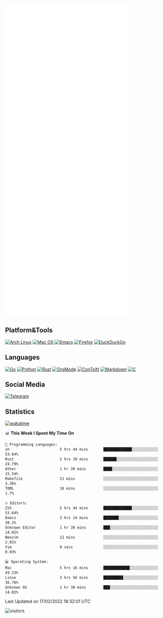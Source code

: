 ![Metrics](https://github.com/SteamedFish/SteamedFish/blob/master/github-metrics.svg)

## Platform&Tools

[![Arch Linux](https://img.shields.io/badge/ArchLinux-1793D1?logo=arch-linux&logoColor=fff&style=flat-square)](https://archlinux.org/)
[![Mac OS](https://img.shields.io/badge/MacOS-000000?style=flat-square&logo=macos&logoColor=F0F0F0)](https://www.apple.com/macos/)
[![Emacs](https://img.shields.io/badge/Emacs-%237F5AB6.svg?&style=flat-square&logo=gnu-emacs&logoColor=white)](https://www.gnu.org/software/emacs/)
[![Firefox](https://img.shields.io/badge/Firefox-FF7139?style=flat-square&logo=Firefox-Browser&logoColor=white)](https://firefox.com/)
[![DuckDuckGo](https://img.shields.io/badge/DuckDuckGo-DE5833?style=flat-square&logo=DuckDuckGo&logoColor=white)](https://duckduckgo.com/)

## Languages

[![Go](https://img.shields.io/badge/Golang-%2300ADD8.svg?style=flat-square&logo=go&logoColor=white)](https://golang.org/)
[![Python](https://img.shields.io/badge/Python-3670A0?style=flat-square&logo=python&logoColor=ffdd54)](https://www.python.org/)
[![Rust](https://img.shields.io/badge/Rust-%23000000.svg?style=flat-square&logo=rust&logoColor=white)](https://www.rust-lang.org/)
[![OrgMode](https://img.shields.io/badge/OrgMode-%23000000.svg?style=flat-square&logo=org&logoColor=white)](https://orgmode.org/)
[![ConTeXt](https://img.shields.io/badge/ConTeXt-%23008080.svg?style=flat-square&logo=latex&logoColor=white)](https://contextgarden.net/)
[![Markdown](https://img.shields.io/badge/MarkDown-%23000000.svg?style=flat-square&logo=markdown&logoColor=white)](https://daringfireball.net/projects/markdown/)
[![C](https://img.shields.io/badge/C-%2300599C.svg?style=flat-square&logo=c&logoColor=white)](https://www.iso.org/standard/74528.html)

## Social Media

[![Telegram](https://img.shields.io/badge/SteamedFish-2CA5E0?style=social&logo=telegram&logoColor=white)](https://t.me/SteamedFish)

## Statistics
[![wakatime](https://wakatime.com/badge/user/168280d6-fcf2-4b4f-ad3a-dc4612f35b38.svg)](https://wakatime.com/@168280d6-fcf2-4b4f-ad3a-dc4612f35b38)

<!--START_SECTION:waka-->
📊 **This Week I Spent My Time On** 

```text
💬 Programming Languages: 
sh                       5 hrs 44 mins       █████████████░░░░░░░░░░░░   53.64% 
Rust                     2 hrs 39 mins       ██████░░░░░░░░░░░░░░░░░░░   24.79% 
Other                    1 hr 39 mins        ████░░░░░░░░░░░░░░░░░░░░░   15.54% 
Makefile                 21 mins             ░░░░░░░░░░░░░░░░░░░░░░░░░   3.36% 
TOML                     10 mins             ░░░░░░░░░░░░░░░░░░░░░░░░░   1.7%

🔥 Editors: 
Zsh                      5 hrs 44 mins       █████████████░░░░░░░░░░░░   53.64% 
Emacs                    3 hrs 14 mins       ███████░░░░░░░░░░░░░░░░░░   30.3% 
Unknown Editor           1 hr 30 mins        ███░░░░░░░░░░░░░░░░░░░░░░   14.02% 
Neovim                   12 mins             ░░░░░░░░░░░░░░░░░░░░░░░░░   2.01% 
Vim                      0 secs              ░░░░░░░░░░░░░░░░░░░░░░░░░   0.03%

💻 Operating System: 
Mac                      5 hrs 16 mins       ████████████░░░░░░░░░░░░░   49.23% 
Linux                    3 hrs 56 mins       █████████░░░░░░░░░░░░░░░░   36.76% 
Unknown OS               1 hr 30 mins        ███░░░░░░░░░░░░░░░░░░░░░░   14.02%

```


 Last Updated on 17/02/2022 18:32:01 UTC
<!--END_SECTION:waka-->

![visitors](https://visitor-badge.laobi.icu/badge?page_id=SteamedFish.SteamedFish)
